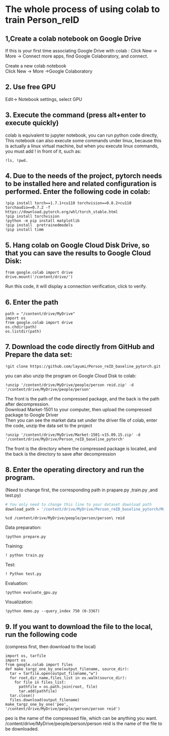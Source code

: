The whole process of using colab to train Person_reID
=====
## 1,Create a colab notebook on Google Drive
If this is your first time associating Google Drive with colab :
Click New -> More -> Connect more apps, find Google Colaboratory, and connect.  

Create a new colab notebook   
Click New -> More ->Google Colaboratory  
## 2. Use free GPU  
Edit-> Notebook settings, select GPU   
## 3. Execute the command (press alt+enter to execute quickly)  
colab is equivalent to jupyter notebook, you can run python code directly, This notebook can also execute some commands under linux, because this is actually a linux virtual machine, but when you execute linux commands, you must add ! in front of it, such as:
``` 
!ls, !pwd.
```
## 4. Due to the needs of the project, pytorch needs to be installed here and related configuration is performed. Enter the following code in colab:  
```
!pip install torch==1.7.1+cu110 torchvision==0.8.2+cu110 torchaudio==0.7.2 -f https://download.pytorch.org/whl/torch_stable.html
!pip install torchvision
!python -m pip install matplotlib
!pip install  pretrainedmodels
!pip install timm
```
## 5. Hang colab on Google Cloud Disk Drive, so that you can save the results to Google Cloud Disk:
```
from google.colab import drive
drive.mount('/content/drive/')
```
Run this code, it will display a connection verification, click to verify.  
## 6. Enter the path
```
path = "/content/drive/MyDrive"
import os
from google.colab import drive
os.chdir(path)
os.listdir(path)
```
## 7. Download the code directly from GitHub and Prepare the data set:  
```
!git clone https://github.com/layumi/Person_reID_baseline_pytorch.git
```
you can also unzip the program on Google Cloud Disk to colab:
```
!unzip '/content/drive/MyDrive/people/person reid.zip' -d '/content/drive/MyDrive/people/person'
```
The front is the path of the compressed package, and the back is the path after decompression.  
Download Market-1501 to your computer, then upload the compressed package to Google Driver  
Then you can see the market data set under the driver file of colab, enter the code, unzip the data set to the project 
```
!unzip '/content/drive/MyDrive/Market-1501-v15.09.15.zip' -d '/content/drive/MyDrive/Person_reID_baseline_pytorch'
```
The front is the directory where the compressed package is located, and the back is the directory to save after decompression  
## 8. Enter the operating directory and run the program.  
(Need to change first, the corresponding path in prapare.py ,train.py ,and test.py)

```prepare.py
# You only need to change this line to your dataset download path
download_path = '/content/drive/MyDrive/Person_reID_baseline_pytorch/Market-1501-v15.09.15'
```

```
%cd /content/drive/MyDrive/people/person/person\ reid
```
Data preparation:
```
!python prepare.py
```
Training:
```
! python train.py
```
Test:
```
! Python test.py
```
Evaluation: 
```
!python evaluate_gpu.py
```
Visualization: 
```
!python demo.py --query_index 750 (0-3367)
```
## 9. If you want to download the file to the local, run the following code  
(compress first, then download to the local)
```
import os, tarfile
import os
from google.colab import files
def make_targz_one_by_one(output_filename, source_dir):
  tar = tarfile.open(output_filename,"w")
  for root,dir_name,files_list in os.walk(source_dir): 
    for file in files_list:
      pathfile = os.path.join(root, file)
      tar.add(pathfile)
  tar.close()
  files.download(output_filename)
make_targz_one_by_one('peo', '/content/drive/MyDrive/people/person/person reid')
```
peo is the name of the compressed file, which can be anything you want. /content/drive/MyDrive/people/person/person reid is the name of the file to be downloaded.




